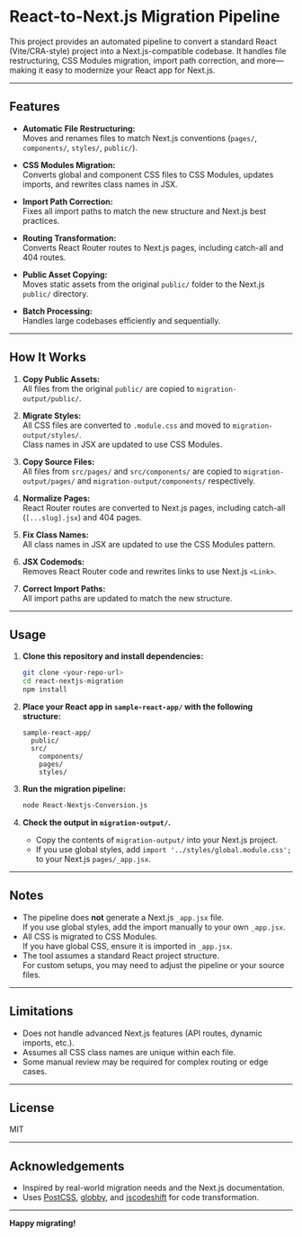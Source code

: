 # React-to-Next.js Migration Pipeline

This project provides an automated pipeline to convert a standard React (Vite/CRA-style) project into a Next.js-compatible codebase. It handles file restructuring, CSS Modules migration, import path correction, and more—making it easy to modernize your React app for Next.js.

---

## Features

- **Automatic File Restructuring:**  
  Moves and renames files to match Next.js conventions (`pages/`, `components/`, `styles/`, `public/`).

- **CSS Modules Migration:**  
  Converts global and component CSS files to CSS Modules, updates imports, and rewrites class names in JSX.

- **Import Path Correction:**  
  Fixes all import paths to match the new structure and Next.js best practices.

- **Routing Transformation:**  
  Converts React Router routes to Next.js pages, including catch-all and 404 routes.

- **Public Asset Copying:**  
  Moves static assets from the original `public/` folder to the Next.js `public/` directory.

- **Batch Processing:**  
  Handles large codebases efficiently and sequentially.

---

## How It Works

1. **Copy Public Assets:**  
   All files from the original `public/` are copied to `migration-output/public/`.

2. **Migrate Styles:**  
   All CSS files are converted to `.module.css` and moved to `migration-output/styles/`.  
   Class names in JSX are updated to use CSS Modules.

3. **Copy Source Files:**  
   All files from `src/pages/` and `src/components/` are copied to `migration-output/pages/` and `migration-output/components/` respectively.

4. **Normalize Pages:**  
   React Router routes are converted to Next.js pages, including catch-all (`[...slug].jsx`) and 404 pages.

5. **Fix Class Names:**  
   All class names in JSX are updated to use the CSS Modules pattern.

6. **JSX Codemods:**  
   Removes React Router code and rewrites links to use Next.js `<Link>`.

7. **Correct Import Paths:**  
   All import paths are updated to match the new structure.

---

## Usage

1. **Clone this repository and install dependencies:**
   ```bash
   git clone <your-repo-url>
   cd react-nextjs-migration
   npm install
   ```

2. **Place your React app in `sample-react-app/` with the following structure:**
   ```
   sample-react-app/
     public/
     src/
       components/
       pages/
       styles/
   ```

3. **Run the migration pipeline:**
   ```bash
   node React-Nextjs-Conversion.js
   ```

4. **Check the output in `migration-output/`.**
   - Copy the contents of `migration-output/` into your Next.js project.
   - If you use global styles, add `import '../styles/global.module.css';` to your Next.js `pages/_app.jsx`.

---

## Notes

- The pipeline does **not** generate a Next.js `_app.jsx` file.  
  If you use global styles, add the import manually to your own `_app.jsx`.
- All CSS is migrated to CSS Modules.  
  If you have global CSS, ensure it is imported in `_app.jsx`.
- The tool assumes a standard React project structure.  
  For custom setups, you may need to adjust the pipeline or your source files.

---

## Limitations

- Does not handle advanced Next.js features (API routes, dynamic imports, etc.).
- Assumes all CSS class names are unique within each file.
- Some manual review may be required for complex routing or edge cases.

---

## License

MIT

---

## Acknowledgements

- Inspired by real-world migration needs and the Next.js documentation.
- Uses [PostCSS](https://postcss.org/), [globby](https://github.com/sindresorhus/globby), and [jscodeshift](https://github.com/facebook/jscodeshift) for code transformation.

---

**Happy migrating!**
